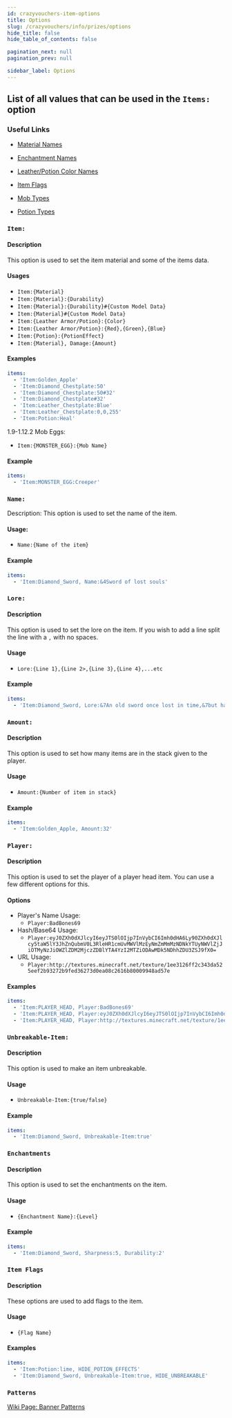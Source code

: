 ```yaml
---
id: crazyvouchers-item-options
title: Options
slug: /crazyvouchers/info/prizes/options
hide_title: false
hide_table_of_contents: false

pagination_next: null
pagination_prev: null

sidebar_label: Options
---
```

## List of all values that can be used in the `Items:` option

### Useful Links
* [Material Names](https://jd.papermc.io/paper/1.20/org/bukkit/Material.html)

* [Enchantment Names](https://jd.papermc.io/paper/1.20/org/bukkit/enchantments/Enchantment.html) 
* [Leather/Potion Color Names](https://jd.papermc.io/paper/1.20/org/bukkit/Color.html)
* [Item Flags](https://jd.papermc.io/paper/1.20/org/bukkit/inventory/ItemFlag.html)
* [Mob Types](https://jd.papermc.io/paper/1.20/org/bukkit/entity/EntityType.html)
* [Potion Types](https://jd.papermc.io/paper/1.20/org/bukkit/potion/PotionType.html)

### `Item:`
#### Description
This option is used to set the item material and some of the items data.

#### Usages
- `Item:{Material}`
- `Item:{Material}:{Durability}`
- `Item:{Material}:{Durability}#{Custom Model Data}`
- `Item:{Material}#{Custom Model Data}`
- `Item:{Leather Armor/Potion}:{Color}`
- `Item:{Leather Armor/Potion}:{Red},{Green},{Blue}`
- `Item:{Potion}:{PotionEffect}`
- `Item:{Material}, Damage:{Amount}`

#### Examples
```yaml
items:
  - 'Item:Golden_Apple'
  - 'Item:Diamond_Chestplate:50'
  - 'Item:Diamond_Chestplate:50#32'
  - 'Item:Diamond_Chestplate#32'
  - 'Item:Leather_Chestplate:Blue'
  - 'Item:Leather_Chestplate:0,0,255'
  - 'Item:Potion:Heal'
```

1.9-1.12.2 Mob Eggs:
- `Item:{MONSTER_EGG}:{Mob Name}`

#### Example
```yaml
items:
  - 'Item:MONSTER_EGG:Creeper'
```

### `Name:`
Description:
This option is used to set the name of the item.

#### Usage:
- `Name:{Name of the item}`

#### Example
```yaml
items:
  - 'Item:Diamond_Sword, Name:&4Sword of lost souls'
```

### `Lore:`
#### Description
This option is used to set the lore on the item. If you wish to add a line split the line with a `,` with no spaces. 

#### Usage
- `Lore:{Line 1},{Line 2>,{Line 3},{Line 4},...etc`

#### Example
```yaml
items:
  - 'Item:Diamond_Sword, Lore:&7An old sword once lost in time,&7but has now been found and,&7is eager for battle.'
```

### `Amount:`
#### Description
This option is used to set how many items are in the stack given to the player.

#### Usage
- `Amount:{Number of item in stack}`

#### Example
```yaml
items:
  - 'Item:Golden_Apple, Amount:32'
```

### `Player:`
#### Description
This option is used to set the player of a player head item. You can use a few different options for this.

#### Options
- Player's Name Usage:
    - `Player:BadBones69`
- Hash/Base64 Usage:
    - `Player:eyJ0ZXh0dXJlcyI6eyJTS0lOIjp7InVybCI6Imh0dHA6Ly90ZXh0dXJlcy5taW5lY3JhZnQubmV0L3RleHR1cmUvMWVlMzEyNmZmMmMzNDNkYTUyNWVlZjJiOTMyNzJiOWZlZDM2MjczZDBlYTA4YzI2MTZiODAwMDk5NDhhZDU3ZSJ9fX0=`
- URL Usage:
    - `Player:http://textures.minecraft.net/texture/1ee3126ff2c343da525eef2b93272b9fed36273d0ea08c2616b80009948ad57e`

#### Examples
```yaml
items:
  - 'Item:PLAYER_HEAD, Player:BadBones69'
  - 'Item:PLAYER_HEAD, Player:eyJ0ZXh0dXJlcyI6eyJTS0lOIjp7InVybCI6Imh0dHA6Ly90ZXh0dXJlcy5taW5lY3JhZnQubmV0L3RleHR1cmUvMWVlMzEyNmZmMmMzNDNkYTUyNWVlZjJiOTMyNzJiOWZlZDM2MjczZDBlYTA4YzI2MTZiODAwMDk5NDhhZDU3ZSJ9fX0='
  - 'Item:PLAYER_HEAD, Player:http://textures.minecraft.net/texture/1ee3126ff2c343da525eef2b93272b9fed36273d0ea08c2616b80009948ad57e'
```

### `Unbreakable-Item:`
#### Description
This option is used to make an item unbreakable.

#### Usage
- `Unbreakable-Item:{true/false}`

#### Example
```yaml
items:
  - 'Item:Diamond_Sword, Unbreakable-Item:true'
```

### `Enchantments`
#### Description
This option is used to set the enchantments on the item.

#### Usage
- `{Enchantment Name}:{Level}`

#### Example
```yaml
items:
  - 'Item:Diamond_Sword, Sharpness:5, Durability:2'
```

### `Item Flags`
#### Description
These options are used to add flags to the item.

#### Usage
- `{Flag Name}`

#### Examples
```yaml
items:
  - 'Item:Potion:lime, HIDE_POTION_EFFECTS'
  - 'Item:Diamond_Sword, Unbreakable-Item:true, HIDE_UNBREAKABLE'
```

### `Patterns`
[Wiki Page: Banner Patterns](items/shields-banners.md)